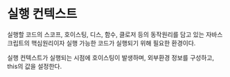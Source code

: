 # 실행 컨텍스트

실행할 코드의 스코프, 호이스팅, 디스, 함수, 클로저 등의 동작원리를 담고 있는 자바스크립트의 핵심원리이자 실행 가능한 코드가 실행되기 위해 필요한 환경이다.

실행 컨텍스트가 실행되는 시점에 호이스팅이 발생하며, 외부환경 정보를 구성하고, this의 값을 설정한다.
